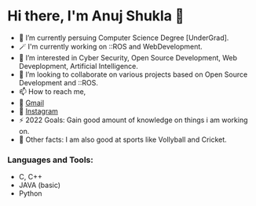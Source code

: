 # Hi there, I'm Anuj Shukla 👋 

- 🌱 I’m currently persuing Computer Science Degree [UnderGrad].
- 🪄 I'm currently working on ::ROS and WebDevelopment.
- 👀 I’m interested in Cyber Security, Open Source Development, Web Deveplopment, Artificial Intelligence.
- 💞️ I’m looking to collaborate on various projects based on Open Source Development and ::ROS.
- 📫 How to reach me,
- 📧 [Gmail](aksht1211t@gmail.com)
- 📸 [Instagram](https://www.instagram.com/anuj_215/)
- ⚡ 2022 Goals: Gain good amount of knowledge on things i am working on. 
- 🥅 Other facts: I am also good at sports like Vollyball and Cricket.


### Languages and Tools:
- C, C++
- JAVA (basic)
- Python